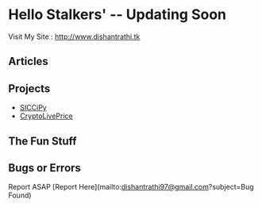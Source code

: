 # Hello Stalkers' -- Updating Soon

Visit My Site : http://www.dishantrathi.tk

## Articles


## Projects

* [SICCiPy](https://github.com/dishantrathi/SICCiPy)
* [CryptoLivePrice](https://github.com/dishantrathi/SICCiPy)

## The Fun Stuff

## Bugs or Errors 

Report ASAP [Report Here](mailto:dishantrathi97@gmail.com?subject=Bug Found)
